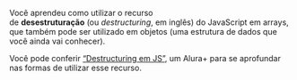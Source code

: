 Você aprendeu como utilizar o recurso de **desestruturação** (ou _destructuring_, em inglês) do JavaScript em arrays, que também pode ser utilizado em objetos (uma estrutura de dados que você ainda vai conhecer).

Você pode conferir [“Destructuring em JS”](https://cursos.alura.com.br/extra/alura-mais/destructuring-em-js-c308), um Alura+ para se aprofundar nas formas de utilizar esse recurso.